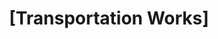 ---
title: "[Transportation Works]"
excerpt: "Including Pedestrians and Cyclist Plan, Bike Sharing Station rebalancing strategy, Spatial Optimization strategy for bus stop stations, and Electric Vehicle Infrastructure Plan.<br/><img src='/images/Transp_Profile.png' style='width: 400px; height: 300px;'>"
collection: portfolio
---